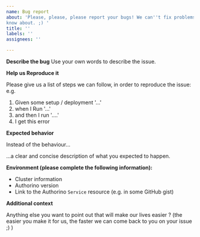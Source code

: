 ```yaml
---
name: Bug report
about: 'Please, please, please report your bugs! We can''t fix problems we don''t
know about. ;) '
title: ''
labels: ''
assignees: ''

---
```


**Describe the bug**
Use your own words to describe the issue.

**Help us Reproduce it**

Please give us a list of steps we can follow, in order to reproduce the issue:
e.g.
1. Given some setup / deployment '...'
2. when I Run '...'
3. and then I run  '....'
4. I get this error

**Expected behavior**

Instead of the behaviour...

...a clear and concise description of what you expected to happen.

**Environment (please complete the following information):**
- Cluster information
- Authorino version
- Link to the Authorino `Service` resource (e.g. in some GitHub gist)

**Additional context**

Anything else you want to point out that will make our lives easier ?
(the easier you make it for us, the faster we can come back to you on your issue ;) )
